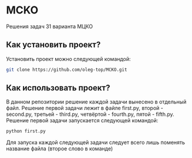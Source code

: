 # MCKO
Решения задач 31 варианта МЦКО
## Как установить проект?
Установить проект можно следующей командой:
```bash
git clone https://github.com/oleg-top/MCKO.git
```
## Как использовать проект?
В данном репозитории решение каждой задачи вынесено в отдельный файл. Решение первой задачи лежит в файле first.py, второй - second.py, третьей - third.py, четвёртой - fourth.py, пятой - fifth.py. 
Решение первой задачи запускается следующей командой:
```bash
python first.py
```
Для запуска каждой следующей задачи следует всего лишь поменять название файла (второе слово в команде)
